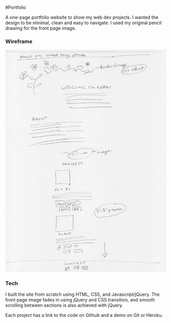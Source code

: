 #Portfolio

A one-page portfolio website to show my web dev projects. I wanted the design to be minimal, clean and easy to navigate. I used my original pencil drawing for the front page image.

### Wireframe

![wireframe](images/wireframe.jpg?raw=true)

### Tech

I built the site from scratch using HTML, CSS, and Javascript/jQuery. The front page image fades in using jQuery and CSS transition, and smooth scrolling between sections is also achieved with jQuery. 

Each project has a link to the code on Github and a demo on Git or Heroku.

